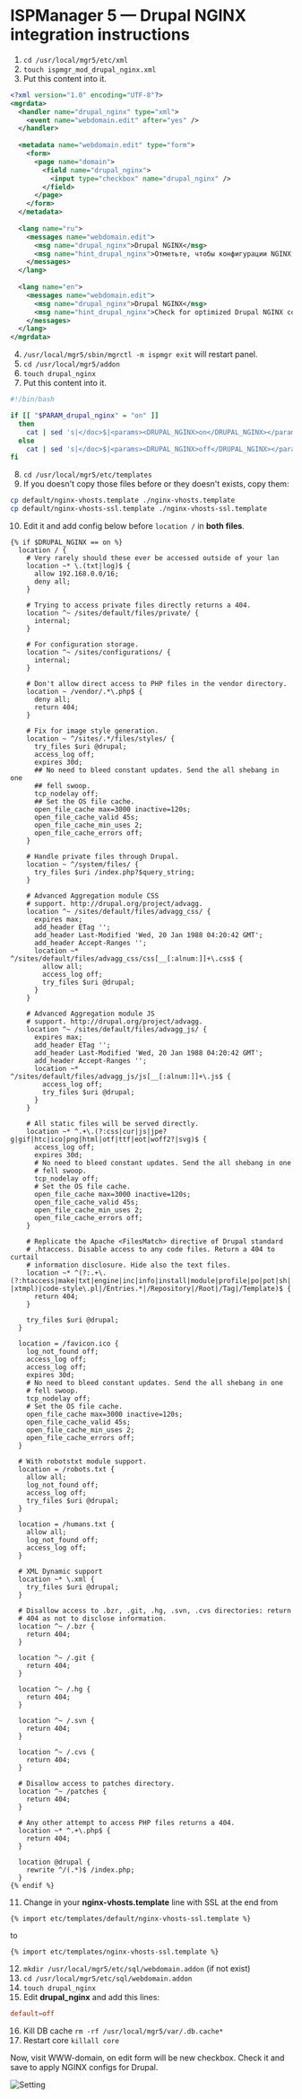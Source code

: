 # ISPManager 5 — Drupal NGINX integration instructions

1. `cd /usr/local/mgr5/etc/xml`
2. `touch ispmgr_mod_drupal_nginx.xml`
3. Put this content into it.

```xml
<?xml version="1.0" encoding="UTF-8"?>
<mgrdata>
  <handler name="drupal_nginx" type="xml">
    <event name="webdomain.edit" after="yes" />
  </handler>
  
  <metadata name="webdomain.edit" type="form">
    <form>
      <page name="domain">
        <field name="drupal_nginx">
          <input type="checkbox" name="drupal_nginx" />
        </field>
      </page>
    </form>
  </metadata>
  
  <lang name="ru">
    <messages name="webdomain.edit">
      <msg name="drupal_nginx">Drupal NGINX</msg>
      <msg name="hint_drupal_nginx">Отметьте, чтобы конфигурации NGINX были оптимизированы под Drupal.</msg>
    </messages>
  </lang>
  
  <lang name="en">
    <messages name="webdomain.edit">
      <msg name="drupal_nginx">Drupal NGINX</msg>
      <msg name="hint_drupal_nginx">Check for optimized Drupal NGINX config.</msg>
    </messages>
  </lang>
</mgrdata>
```

4. `/usr/local/mgr5/sbin/mgrctl -m ispmgr exit` will restart panel.
5. `cd /usr/local/mgr5/addon`
6. `touch drupal_nginx`
7. Put this content into it.

```bash
#!/bin/bash

if [[ "$PARAM_drupal_nginx" = "on" ]]
  then
    cat | sed 's|</doc>$|<params><DRUPAL_NGINX>on</DRUPAL_NGINX></params></doc>|'
  else
    cat | sed 's|</doc>$|<params><DRUPAL_NGINX>off</DRUPAL_NGINX></params></doc>|'
fi
```

8. `cd /usr/local/mgr5/etc/templates`
9. If you doesn't copy those files before or they doesn't exists, copy them:

```bash
cp default/nginx-vhosts.template ./nginx-vhosts.template
cp default/nginx-vhosts-ssl.template ./nginx-vhosts-ssl.template
```

10. Edit it and add config below before `location /` in **both files**.
```nginx
{% if $DRUPAL_NGINX == on %}
  location / {
    # Very rarely should these ever be accessed outside of your lan
    location ~* \.(txt|log)$ {
      allow 192.168.0.0/16;
      deny all;
    }

    # Trying to access private files directly returns a 404.
    location ^~ /sites/default/files/private/ {
      internal;
    }

    # For configuration storage.
    location ^~ /sites/configurations/ {
      internal;
    }

    # Don't allow direct access to PHP files in the vendor directory.
    location ~ /vendor/.*\.php$ {
      deny all;
      return 404;
    }

    # Fix for image style generation.
    location ~ ^/sites/.*/files/styles/ {
      try_files $uri @drupal;
      access_log off;
      expires 30d;
      ## No need to bleed constant updates. Send the all shebang in one
      ## fell swoop.
      tcp_nodelay off;
      ## Set the OS file cache.
      open_file_cache max=3000 inactive=120s;
      open_file_cache_valid 45s;
      open_file_cache_min_uses 2;
      open_file_cache_errors off;
    }

    # Handle private files through Drupal.
    location ~ ^/system/files/ {
      try_files $uri /index.php?$query_string;
    }

    # Advanced Aggregation module CSS
    # support. http://drupal.org/project/advagg.
    location ^~ /sites/default/files/advagg_css/ {
      expires max;
      add_header ETag '';
      add_header Last-Modified 'Wed, 20 Jan 1988 04:20:42 GMT';
      add_header Accept-Ranges '';
      location ~* ^/sites/default/files/advagg_css/css[__[:alnum:]]+\.css$ {
        allow all;
        access_log off;
        try_files $uri @drupal;
      }
    }

    # Advanced Aggregation module JS
    # support. http://drupal.org/project/advagg.
    location ^~ /sites/default/files/advagg_js/ {
      expires max;
      add_header ETag '';
      add_header Last-Modified 'Wed, 20 Jan 1988 04:20:42 GMT';
      add_header Accept-Ranges '';
      location ~* ^/sites/default/files/advagg_js/js[__[:alnum:]]+\.js$ {
        access_log off;
        try_files $uri @drupal;
      }
    }

    # All static files will be served directly.
    location ~* ^.+\.(?:css|cur|js|jpe?g|gif|htc|ico|png|html|otf|ttf|eot|woff2?|svg)$ {
      access_log off;
      expires 30d;
      # No need to bleed constant updates. Send the all shebang in one
      # fell swoop.
      tcp_nodelay off;
      # Set the OS file cache.
      open_file_cache max=3000 inactive=120s;
      open_file_cache_valid 45s;
      open_file_cache_min_uses 2;
      open_file_cache_errors off;
    }

    # Replicate the Apache <FilesMatch> directive of Drupal standard
    # .htaccess. Disable access to any code files. Return a 404 to curtail
    # information disclosure. Hide also the text files.
    location ~* ^(?:.+\.(?:htaccess|make|txt|engine|inc|info|install|module|profile|po|pot|sh|.*sql|test|theme|tpl(?:\.php)?|xtmpl)|code-style\.pl|/Entries.*|/Repository|/Root|/Tag|/Template)$ {
      return 404;
    }
    
    try_files $uri @drupal;
  }

  location = /favicon.ico {
    log_not_found off;
    access_log off;
    access_log off;
    expires 30d;
    # No need to bleed constant updates. Send the all shebang in one
    # fell swoop.
    tcp_nodelay off;
    # Set the OS file cache.
    open_file_cache max=3000 inactive=120s;
    open_file_cache_valid 45s;
    open_file_cache_min_uses 2;
    open_file_cache_errors off;
  }

  # With robotstxt module support.
  location = /robots.txt {
    allow all;
    log_not_found off;
    access_log off;
    try_files $uri @drupal;
  }

  location = /humans.txt {
    allow all;
    log_not_found off;
    access_log off;
  }

  # XML Dynamic support
  location ~* \.xml {
    try_files $uri @drupal;
  }

  # Disallow access to .bzr, .git, .hg, .svn, .cvs directories: return
  # 404 as not to disclose information.
  location ^~ /.bzr {
    return 404;
  }

  location ^~ /.git {
    return 404;
  }

  location ^~ /.hg {
    return 404;
  }

  location ^~ /.svn {
    return 404;
  }

  location ^~ /.cvs {
    return 404;
  }

  # Disallow access to patches directory.
  location ^~ /patches {
    return 404;
  }

  # Any other attempt to access PHP files returns a 404.
  location ~* ^.+\.php$ {
    return 404;
  }
  
  location @drupal {
    rewrite ^/(.*)$ /index.php;
  }
{% endif %}
```

11. Change in your **nginx-vhosts.template** line with SSL at the end from

`{% import etc/templates/default/nginx-vhosts-ssl.template %}`

to

`{% import etc/templates/nginx-vhosts-ssl.template %}`

12. `mkdir /usr/local/mgr5/etc/sql/webdomain.addon` (if not exist)
13. `cd /usr/local/mgr5/etc/sql/webdomain.addon`
14. `touch drupal_nginx`
15. Edit **drupal_nginx** and add this lines:

```conf
default=off
```

16. Kill DB cache `rm -rf /usr/local/mgr5/var/.db.cache*`
17. Restart core `killall core`

Now, visit WWW-domain, on edit form will be new checkbox. Check it and save to apply NGINX configs for Drupal.

![Setting](https://i.imgur.com/w1MT0Fr.png)